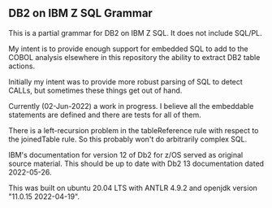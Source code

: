 ## DB2 on IBM Z SQL Grammar

This is a partial grammar for DB2 on IBM Z SQL.  It does not include SQL/PL.

My intent is to provide enough support for embedded SQL to add to the COBOL analysis elsewhere in this repository the ability to extract DB2 table actions.

Initially my intent was to provide more robust parsing of SQL to detect CALLs, but sometimes these things get out of hand.

Currently (02-Jun-2022) a work in progress.  I believe all the embeddable statements are defined and there are tests for all of them.

There is a left-recursion problem in the tableReference rule with respect to the joinedTable rule.  So this probably won't do arbitrarily complex SQL.

IBM's documentation for version 12 of Db2 for z/OS served as original source material.  This should be up to date with Db2 13 documentation dated 2022-05-26.

This was built on ubuntu 20.04 LTS with ANTLR 4.9.2 and openjdk version "11.0.15 2022-04-19".


